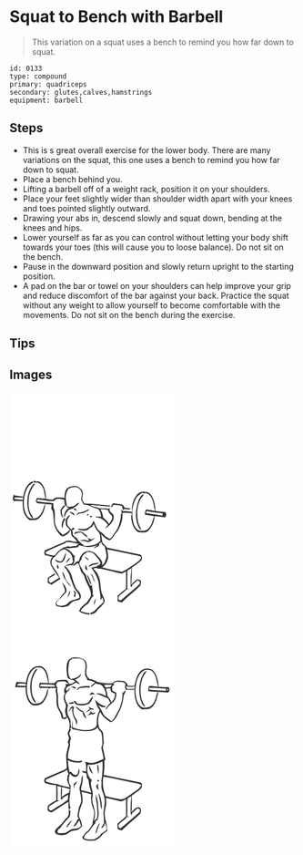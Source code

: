 # Squat to Bench with Barbell
> This variation on a squat uses a bench to remind you how far down to squat.

``` 
id: 0133 
type: compound 
primary: quadriceps 
secondary: glutes,calves,hamstrings 
equipment: barbell 
``` 

## Steps

 - This is s great overall exercise for the lower body. There are many variations on the squat, this one uses a bench to remind you how far down to squat.
 - Place a bench behind you.
 - Lifting a barbell off of a weight rack, position it on your shoulders.
 - Place your feet slightly wider than shoulder width apart with your knees and toes pointed slightly outward.
 - Drawing your abs in, descend slowly and squat down, bending at the knees and hips.
 - Lower yourself as far as you can control without letting your body shift towards your toes (this will cause you to loose balance). Do not sit on the bench.
 - Pause in the downward position and slowly return upright to the starting position.
 - A pad on the bar or towel on your shoulders can help improve your grip and reduce discomfort of the bar against your back. Practice the squat without any weight to allow yourself to become comfortable with the movements. Do not sit on the bench during the exercise.

## Tips


## Images

<svg width="288" height="400" viewBox="0 0 216 300" xmlns="http://www.w3.org/2000/svg">
  <g fill="#FFF">
    <path d="M0 0h216v300H0V0m31.66 119.77c1.48 0 2.96-.02 4.44-.05 4.08.44 6.61 4 8.08 7.49 2.04 4.36 1.54 9.39 3.53 13.75-3.86-.2-7.71-.46-11.56-.71-.52 1.3-1.05 2.6-1.58 3.9.48.88 1 1.73 1.56 2.57 3.52.81 7.16.79 10.74 1.07-1.85 4.2-2.48 8.92-5.19 12.72-2.1 4.06-6.14 7.24-10.97 6.33l-.08-2.31c-5.29-5.8-5.97-14.04-5.36-21.52.11-7.9 3.52-15.42 8.5-21.45-.56.02-1.66.06-2.21.07-5.46 6.04-7.74 14.33-8.15 22.31-.21 8.3.88 17.49 7.23 23.51-2.81-.3-5.89-1.03-7.38-3.7-4.9-7.51-5.13-17.19-3.6-25.77 1.71-6.97 4.35-15.22 11.81-17.91-.52-.6-1.04-1.19-1.56-1.78-7.58 3.75-10.69 12.48-11.89 20.31-3.45-1.09-7.1-1.06-10.62-1.73-1.14-.04-1.79-.63-1.95-1.79.2 2.86-3.26 7.22.5 8.83-.21.47-.63 1.39-.84 1.86.27-.36.82-1.08 1.09-1.44 3.64-.62 7.46.18 11.17.06-.34 8.91.81 20.12 9.32 25.1 3.89-.44 8.4.62 11.63-2.17 5.65-4.59 8.29-12.05 8.88-19.12 2.85.25 5.7.45 8.55.71-.9 2.31-.96 4.8-.11 7.14.27.22.82.67 1.09.9 2.19 8.56.21 18.36 5.44 26.06 2.08 2.71 3.78 6.04 6.88 7.69 5.3-.19 9.17-4 11.54-8.4 1.21 2.83-.23 6.54 2.41 8.73 2.34 2.01 4.73 4.02 5.94 6.97-5.61.06-12.54-4.31-17.2.48-8.49 2.92-16.39 7.29-24.78 10.48-1.42 2.03-1.44 4.37-.28 6.53 3.42.7 6.76 1.72 10.21 2.27-3.71 2.89-3.76 8.14-1.73 12.04 3.16 5.34 6.52 10.57 10.41 15.42-4.11 1.89-7.3 5.37-11.65 6.81-2.41-1.47-2.74-4.11-1.46-6.47 2.39-1.38 4.87-2.61 7.2-4.1l-.04-2.22c-2.99 2.03-6.27 3.69-8.98 6.09-.29 2.1-.35 4.24-.2 6.36 1.38 1.32 3.3 1.82 4.96 2.67 3.89-2.52 7.7-5.15 11.69-7.52-2-3.08-3.11-6.67-5.4-9.57-1.9-2.51-3.53-5.23-5.23-7.88-2.39-3.95-.77-9.53 3.26-11.73 4.01-4.05 7.29-10.79 14.12-9.62 2.59 2.16 5.91 3.69 7.5 6.81 1.48 2.42 1.72 5.31 2.22 8.04.59 1.62-1.13 2.58-1.81 3.81-3.21.46-6.32 1.49-9.13 3.14.02.81.04 1.62.07 2.43.45.23 1.35.7 1.8.93 1.61 3.64 4.58 6.65 5.29 10.67 1 4.45 3.15 8.5 4.63 12.79 1.83 5.45 8.26 8.72 7.64 15.09-3.75 2.04-8.14 2.32-11.9 4.32-2.03 1.16-3.38 3.18-5.34 4.44-3.7 1.76-7.87 2.11-11.75.77-.39-.63-1.16-1.89-1.55-2.51 1.36-4.1 5.59-5.87 8.12-9.08 1.59-2.07 3.74-3.65 5.27-5.74 1.41-5.95-3.89-10.49-6.9-15.01.64 1.03 1.32 2.05 1.98 3.08.45 4.2 3.86 7.59 3.03 12.05-4.15 3.57-6.44 8.85-10.98 12.06-.49.91-.97 1.83-1.44 2.75l1.08 3.42c2.83.46 5.6 1.28 8.43 1.72 2.6-.55 5.21-1.11 7.67-2.11 1.94-1.41 2.99-3.77 5.09-5 2.46-1.64 5.57-1.33 8.26-2.33 2.71-.76 3.52-4.24 2.67-6.64-.69-4.48-5.39-6.62-6.87-10.71-1.9-4.67-3.69-9.4-4.91-14.3-1.43-5.23-4.96-9.48-8.79-13.17 3.19-.15 6.33-1.58 9.52-.72 2.88-3.11 3.6-7.23 2.51-11.29.52-.14 1.58-.42 2.11-.56-.63-.3-1.89-.88-2.52-1.18-2.94-4.52-7.1-8.51-12.39-10.06 5.86 1.08 11.51-.56 17.32-.85.76-.8 1.49-1.65 2.17-2.53 3.65.85 7.3 1.7 11 2.25 5.05.27 9.93-1.53 14.7-2.92-2.73.97-5 2.52-6.83 4.65 2.29-.87 4.6-1.73 6.76-2.89.59-1.03.59-2.24.84-3.37l2.83-2.19.52 3.02c1.27 1.02 3.04 1.69 3.83 3.17.85 3.54 1.55 7.12 2.22 10.69.74 3.76-1.77 7.05-2.48 10.61-1.02 1.23-2.25 2.74-3.9 2.99 1.55-1.9.57-4.47-.48-6.36-2.29-3.66-5.56-6.55-8.59-9.58-3.81-2.87-9.6-3.92-13.66-.93-4.22 2.36-6.2 7.07-7.22 11.57l-2.61.36c-1.99 1.73-4.2 3.31-5.56 5.63 2.54.43 4.13-1.88 5.96-3.18.46.18 1.4.54 1.87.72.98 3.08 1.81 6.22 2.8 9.31.91 3.01 4.13 4.65 4.82 7.76 2.02 8.67 9.21 15.93 8.57 25.21-1.81 3.14-3.59 6.38-6.01 9.1-3.82 3.12-8.36 6.02-9.55 11.18 3.93 2.91 8.71 4.05 13.52 4.36-.02-1.16-.03-2.32-.03-3.48l-1 1.61c-3.62-.44-7.22-1.35-10.55-2.88 2.28-4.36 6.31-7.23 10.23-9.97 2.4-3.71 4.05-7.94 7.27-11.09l-1.91-.32c1.35-4.12-.32-8.29-.8-12.4l1.22-.53c-1.14.25-2.27.57-3.41.86-1.75-4.54-4.28-8.76-5.46-13.51-.62-2.67-3.82-3.66-4.44-6.35-.67-3.61-4.38-5.87-4.33-9.69.33-2.06 1.87-3.59 3.04-5.2-.32-4.83 4.17-7.28 7.54-9.69 2.78-.08 5.78.27 7.96 2.18 3.85 3.81 7.71 7.8 9.51 13.03-3.11 3.64-7.8 4.95-12.37 5.51 4.47 7.14 9.68 14.4 10.09 23.15.08 6.31 2.89 12.48 1.78 18.77.33.05.98.14 1.3.19.28-.78.83-2.34 1.11-3.12 1.16 1.97 1.77 4.13 1.69 6.42-2.89 3.65-7.12 5.9-9.91 9.63-1.87 2.57-5.03 3.62-7.59 5.34.1.36.29 1.08.38 1.43 3.21-.75 6.65-1.61 8.45-4.66 2.96-4.34 8.39-6.79 10.06-11.99 1.02-2.93-.98-5.61-2.07-8.17-4.43-8.28-1.69-18.39-6.02-26.69-1.23-3.7-4.2-6.29-6.82-8.99 1.43-.41 2.87-.77 4.33-1.07 1.69 1.84 4.3.8 6.44 1.34 8.03 1.86 16.07 3.73 24.03 5.87 3.16 1.21 5.91-1.2 8.58-2.51.01 7.79.23 15.59-.13 23.38-4.11 2.32-7.25 5.89-10.89 8.81-.12 2.42-.16 4.83-.09 7.25 1.84.53 3.68 1.07 5.52 1.61 7.74-7.89 16.71-14.45 24.55-22.23.78-1.9.81-4.06.66-6.09-.94-1.9-3.42-1.91-5.24-2.14-2.48 2.37-5.63 4.1-7.33 7.2.04-7.58.92-15.12.66-22.7 4.18-2.96 8.51-5.78 12.25-9.29 1.56-2.39 1.81-6.45-1.08-7.95-14.73-2.77-29.4-5.96-44.07-9.06-1.05-2.25-2.89-3.9-4.98-5.16-2.49-3.95-1.04-8.66-3.09-12.79 3.43 3.26 6.73 7.05 11.52 8.3 4.44-1.91 5.7-6.95 8.95-10.15 3.82-4.06 5.63-9.45 7.22-14.67 1.12-3.71.62-7.62 1.1-11.42 4.12.08 8.22.46 12.34.57-.78 2.9-1.36 5.95-.7 8.94 1.2 6.07 3.41 12.72 8.98 16.12 4.46.08 9.78 1.48 13.31-2.12 5.06-4.95 7.81-12.11 8.39-19.07 4.49.41 8.95 1.08 13.41 1.7 2.25-1.87 2.23-4.94.55-7.17-4.36.19-8.6-1.02-12.92-1.27-.25-6.84-1.56-13.85-4.98-19.86-1.73-3.14-4.99-5.69-8.76-5.24.46 2.87 4.01 1.54 5.35 3.59 5.78 5.63 5.78 14.09 7.7 21.38-3.82-.83-7.67-1.57-11.55-2.05-1.33 2.1-1.9 4.49-1.54 6.96 4.05 1.09 8.35.88 12.31 2.22-2.25 3.09-2.26 7.13-4.1 10.44-1.96 4.84-6.4 9.46-12.09 8.51-5.94 1.07-9.81-4.74-11.22-9.7-2.83-10.48-2.47-22.3 2.74-32 1.78-3.77 5.31-6.09 8.68-8.29.89.3 2.66.89 3.54 1.19.6-1.2.46-2.54-1.09-2.61-3.87-.46-7.63 1.77-10 4.72-4.82 6.19-6.92 14.26-5.76 22.03-4.16-1.01-8.44-.97-12.68-1.3-.65-.79-1.31-1.57-1.97-2.35.59 2.15.87 4.36.52 6.59l-.93.04c.71 5.32-1.28 10.53-2.94 15.5-1.72 5.27-5.62 9.33-8.45 13.99-.68 1.33-1.96 2.12-3.14 2.97-2.49-1.52-5.42-2.61-7.1-5.13-2.07-2.98-5.81-4.1-8.03-6.93-2.95-3.48-4.05-8.01-5.97-12.05-1.72 2.98-2.84 6.48-5.94 8.39-4.2 3.83-10.17 2.61-15.32 2.4.29.32.88.96 1.17 1.28 4.69 1.12 10.73 2.37 14.43-1.64.23-.29.69-.85.92-1.13 2.7-.07 3.38-3.09 4.8-4.81 1.22 4.71 4.23 8.52 7.39 12.09 1.16 3.27 1.58 6.83 1.11 10.3-5.17 6.15-13.84 6.38-21.23 6.41-2.98-3.5-7.74-5.43-9.28-10.05-2.19-1.37-4.57-2.82-5.83-5.16.02-1.82.4-3.75-.93-5.28 1.21-.69 2.47-1.3 3.72-1.92-.87-.52-1.56-2.24-2.75-1.49a5.24 5.24 0 0 0-1.5 2.44c-2.09-1.96-4.73-3.79-5.5-6.71-.3-2.13-.09-4.29-.13-6.43 1.49-1.73 2.69-3.69 3.51-5.82-2.68.55-3.67 3.45-5.57 5.11.05 2.71-.31 5.48.39 8.14 1.2 2.42 3.22 4.27 5.21 6.03-2.99 2.49-5.8 5.32-9.52 6.72-3.06-3.37-7.17-6.08-8.5-10.69-4.11-7.52-.08-16.41-3.24-24.2-1.04-2.12-.59-4.46-.46-6.7-6.9-1.3-14.01-1.1-20.88-2.43-2.1.18-.55-3.41 1-2.58 6.71.12 13.2 2.5 19.94 2.05 1.8-.09 2.2-2.66 3.96-2.76 3.51-.19 7.31-.36 10.41 1.55-.6 4.3 1.16 8.92 5.74 10.06-4.05 2.45-5.94 7.07-6.45 11.6.28.04.84.11 1.12.15.68-3.67 2.97-6.5 5.37-9.23 1.53-.52 3.04-1.38 4.72-1.22 2.85-2.93 7.69-3.91 8.92-8.25-2.26.21-3.53 2.33-5.27 3.51-3.1 2.5-7.36 2.25-11.06 1.62-.21-4.14-1.3-8.2-1.41-12.34.3-3.91 1.59-7.87 3.91-11.04 4.57-2.31 11.35-3.61 14.93 1.14 3.55 3.37 2.33 8.52 1.47 12.73.64 2.47 2.15 4.6 3.34 6.83 3.07.67 6.41.63 9.12 2.42 2.9 2.03 6.56 2.05 9.71 3.46 2.97 2.58 4.06 6.67 3.92 10.49-2.51-.21-5.03-.43-7.55-.25 2.6 1.51 5.88 1.21 8.41 2.93 3.24 2.08 6.19 4.68 8.37 7.89-1.36 1.68-2.72 3.37-3.98 5.14 5.38-3.79 11.67-8.55 11.73-15.78.17-3.35-3.09-4.94-5.09-7.03-.4-1.54-.44-3.13-.61-4.69-.33.31-.99.92-1.32 1.23-4.91-1.19-10.22.49-14.86-1.83-2.98-1.24-6.76-.53-8.94-3.37 8.03.57 16 1.99 24.06 2.02 1 .15 1.88-.3 2.59-.96-6.65-1.32-13.49-.99-20.18-1.98-4.68-.43-9.39-1.03-14.09-.69-1.38-2-3.13-4.07-3.28-6.6.61-2.64 1.13-5.34.7-8.06-.07-3.44-3.19-5.68-5.77-7.4-4.47-1.8-9.72-1.04-13.92 1.1-3.94 3.41-4.28 8.88-4.43 13.72-1.77-.77-3.66-1.01-5.57-.92-3.29.06-7.55-.69-9.26 2.94-3.12.06-6.19-.44-9.23-1.11-.6-8.22-1.5-17.88-9.11-22.83-2.49.09-4.97-.24-7.31-1.13-.05.61-.14 1.82-.18 2.42m138.2 24.22c-3.88 10.85-4.68 23.26.06 33.98.75 1.88 2.16 3.43 4.07 4.17-1.47-3.77-4.07-7.09-4.59-11.23-1.82-9.67-1.42-20.35 3.42-29.13 1.12-2.38 3.96-3.97 3.92-6.81-3.72 1.6-5.33 5.58-6.88 9.02m-36.38 9.25c1.42-1.25 2.58-2.74 3.77-4.2 3.73.86 7.9.15 11.29 2.16.22 1.61.44 3.23.81 4.81.8-.41 1.59-.85 2.36-1.32 2.25.3 4.51.56 6.78.74.29-.32.89-.97 1.19-1.29-2.65-.66-5.36-.92-8.06-1.19-1.51-6.5-9.29-3.77-13.78-6.09-2.83.88-3.73 3.78-4.36 6.38m-66.12 2.14c-.51 4.14.21 9.08 3.84 11.72-1.9-3.46-2.55-7.31-2.2-11.22 1.75-1.79 3.62-3.59 4.45-6.03-3.06-.21-4.21 3.67-6.09 5.53m16.64-.53c1.6.84 3.16 1.82 4.92 2.32-.75-1.25-1.59-2.44-2.44-3.62-.83.42-1.66.86-2.48 1.3m6.53 4.75c-.97 1.11-1.91 2.25-2.71 3.49 1.17-.62 2.21-1.44 3.22-2.28 3.16-.76 6.7-.48 9.46-2.43 1.52-1.22 4.27-1.04 4.65-3.33-5 1.22-9.29 4.59-14.62 4.55m-11.47-1.18c2.1 1.83 4.3 3.72 7.02 4.53-.9-3.08-4-4.53-7.02-4.53m23.11 3.02c-.12 1.38.51 1.87 1.87 1.45.11-1.37-.51-1.86-1.87-1.45m4.03 2.58c-.79 1.27 1.57 2.08 2.39 1.3.87-1.3-1.57-2.12-2.39-1.3m-34.6 3.21c-2.47 3.77-3.55 8.3-2.31 12.72 1.63-1.93 1.14-4.55 1.71-6.84.81-2.03 2.01-3.89 2.57-6.02l-.66-.24c-.32.1-.98.28-1.31.38m15.15 17.64c-.61 1.05-1.22 2.11-1.8 3.18 3.16-1.54 6.49-2.8 10.07-2.28 2.34 2.47 4.82 4.92 8.01 6.26-.66-2.74-3.66-3.83-5.43-5.77-2.86-3.07-7.24-1.1-10.85-1.39m16.02 7.63c.78 1.29 1.55 2.58 2.32 3.87-2.16.16-4.22-.54-6.26-1.12-2.02.3-4.04.51-6.07.72 2.93 1.16 6.22.59 9.13 1.91 2.86 1.18 5.29-1.32 7.63-2.57 1.19-.61 2.37-1.28 3.28-2.28-1.54.52-3.03 1.2-4.6 1.67-1.96-.3-3.66-1.37-5.43-2.2m-32.74 29.48c-2.9 3.6-6.96.58-9.95-1.12 1.02 3.89 5.41 5.1 8.93 4.07 4.43-2.77 4.81-8.41 5.79-13.04-2.27 3.02-3.24 6.7-4.77 10.09m28.71-4.31c1.73 1.61 3.41 3.28 5.35 4.64-.02-2.82-3.05-4.06-5.35-4.64m-24.51 8.47c2.48-1.92 4.54-4.4 5.88-7.24-3.17 1.15-4.62 4.37-5.88 7.24m30.31 4.82c1.62-.77 3.17-1.66 4.78-2.44 2.95-.83 6.94-.34 8.37-3.72-4.33 2.32-11.38.17-13.15 6.16m-40.7 2.43c2.18-.95-.28-3.91-.38-5.61-1.71 1.49-1.06 4.16.38 5.61m36.45-5.46c-.49 1.94-.53 3.95-.29 5.93 1.03.51 2.04 1.03 3.06 1.55-.8-2.53-1.37-5.18-2.77-7.48m-30.49 9.23c.05 3.73 1.41 7.34 3.59 10.34 2.18 3.15 3.82 7.09 7.55 8.72-1.78-2.68-4.11-4.92-6.03-7.49-2.11-3.68-2.26-8.27-5.11-11.57m37.48 3.01c1.97 4.14 4.11 8.22 5.6 12.57-.51-4.29-2.45-8.25-4.26-12.12-.33-.12-1-.34-1.34-.45m-5.24.81c.2 2.65 1.65 4.94 2.53 7.4.92 2.05 1.23 4.71 3.69 5.51-1.86-4.39-2.93-9.3-6.22-12.91m-17.96 20.79c.52 1.29 1.09 2.55 1.68 3.82-.34 1.48-.66 2.96-.96 4.45.44.21 1.32.62 1.76.83.25-2.06.56-4.11.87-6.16-.98-1.14-1.84-2.48-3.35-2.94m-7.93 9.83c1.82-2.83 4.77-5.96 3.3-9.54-1.27 3.11-2.46 6.28-3.3 9.54m35.01 9.68c1.67-2.56 2.14-5.67 2.84-8.59-2.1 2.33-2.82 5.53-2.84 8.59z"/>
    <path d="M6.69 139.79c3.43-1.32 7.38.27 11.03-.2-.06.8-.2 2.39-.26 3.19-3.82-.4-7.64-.83-11.44-1.35l.67-1.64zM119.56 155.1c3.52-.1 7.06.07 10.48.96-.01 3.54 3.12 5.53 5.08 8.03.92 3.83-1.73 7.26-3.99 10.08-1.79-3.44-4.99-5.74-7.78-8.31-.36-3.83-1.34-7.71-3.79-10.76zM179.61 160c.33-.63.98-1.89 1.31-2.53 6.92 1.57 14.03 2.05 21.06 2.96-.11.76-.33 2.27-.45 3.03-7.27-1.37-14.65-2.09-21.92-3.46zM72.82 200.08c1.02-.63 1.83-1.87 3.14-1.82 5.37-.24 10.46 1.93 15.77 2.24-1.6.15-2.4 1.37-3.04 2.69-2.57.31-5.41-.25-7.7 1.22-1.68-.2-3.34-.55-5.03-.58-1.83.8-3.64 1.69-5.7 1.46l.4 1.64c-.47-.15-1.41-.46-1.88-.62-.72 1.42-2.17 2.15-3.36 3.12-2.41 1.75-4.06 4.28-5.83 6.63-3.64-.28-7.11-1.5-10.72-1.98-.42-.55-1.26-1.65-1.68-2.19 1.34-1.36 3.06-2.2 4.79-2.92 6.95-2.97 13.74-6.31 20.84-8.89zM128.63 207.93c9.86 1.51 19.52 4.02 29.32 5.84 5.26 1.41 10.93 1.48 15.82 4.09-.77 2.1-1.78 4.14-3.76 5.36-6.91 5.18-13.93 10.36-21.76 14.1-8.66-1.85-17.42-3.18-25.93-5.73 1.59-1.81 3.51-3.3 5.02-5.18 1.08-2.39 1.91-4.9 2.7-7.39.37-3.76-.59-7.46-1.41-11.09zM155.41 235.94c1.63-1.25 3.27-2.58 5.32-3.07-.1 2.13-.24 4.28-.46 6.41-1.14 5.68-.31 11.54-.61 17.3.48.36.98.73 1.47 1.1l.44-2.68c2.6-2.08 4.85-4.55 7.42-6.67.95.73 1.92 1.47 2.88 2.2-.01.94-.03 1.88-.05 2.83-7.83 7.14-16.02 13.88-24.05 20.8-1.13 1.1-3.77.73-4.13-1-.74-4.13 3.59-6.11 6.16-8.38 2.42-1.54 4.06-4.74 7.24-4.63-.06-.18-.19-.55-.25-.74l-1.47.45c.12-7.97-.03-15.95.09-23.92z"/>
  </g>
  <g fill="#333">
    <path d="M31.66 119.77c.04-.6.13-1.81.18-2.42 2.34.89 4.82 1.22 7.31 1.13 7.61 4.95 8.51 14.61 9.11 22.83 3.04.67 6.11 1.17 9.23 1.11 1.71-3.63 5.97-2.88 9.26-2.94 1.91-.09 3.8.15 5.57.92.15-4.84.49-10.31 4.43-13.72 4.2-2.14 9.45-2.9 13.92-1.1 2.58 1.72 5.7 3.96 5.77 7.4.43 2.72-.09 5.42-.7 8.06.15 2.53 1.9 4.6 3.28 6.6 4.7-.34 9.41.26 14.09.69 6.69.99 13.53.66 20.18 1.98-.71.66-1.59 1.11-2.59.96-8.06-.03-16.03-1.45-24.06-2.02 2.18 2.84 5.96 2.13 8.94 3.37 4.64 2.32 9.95.64 14.86 1.83.33-.31.99-.92 1.32-1.23.17 1.56.21 3.15.61 4.69 2 2.09 5.26 3.68 5.09 7.03-.06 7.23-6.35 11.99-11.73 15.78 1.26-1.77 2.62-3.46 3.98-5.14-2.18-3.21-5.13-5.81-8.37-7.89-2.53-1.72-5.81-1.42-8.41-2.93 2.52-.18 5.04.04 7.55.25.14-3.82-.95-7.91-3.92-10.49-3.15-1.41-6.81-1.43-9.71-3.46-2.71-1.79-6.05-1.75-9.12-2.42-1.19-2.23-2.7-4.36-3.34-6.83.86-4.21 2.08-9.36-1.47-12.73-3.58-4.75-10.36-3.45-14.93-1.14-2.32 3.17-3.61 7.13-3.91 11.04.11 4.14 1.2 8.2 1.41 12.34 3.7.63 7.96.88 11.06-1.62 1.74-1.18 3.01-3.3 5.27-3.51-1.23 4.34-6.07 5.32-8.92 8.25-1.68-.16-3.19.7-4.72 1.22-2.4 2.73-4.69 5.56-5.37 9.23-.28-.04-.84-.11-1.12-.15.51-4.53 2.4-9.15 6.45-11.6-4.58-1.14-6.34-5.76-5.74-10.06-3.1-1.91-6.9-1.74-10.41-1.55-1.76.1-2.16 2.67-3.96 2.76-6.74.45-13.23-1.93-19.94-2.05-1.55-.83-3.1 2.76-1 2.58 6.87 1.33 13.98 1.13 20.88 2.43-.13 2.24-.58 4.58.46 6.7 3.16 7.79-.87 16.68 3.24 24.2 1.33 4.61 5.44 7.32 8.5 10.69 3.72-1.4 6.53-4.23 9.52-6.72-1.99-1.76-4.01-3.61-5.21-6.03-.7-2.66-.34-5.43-.39-8.14 1.9-1.66 2.89-4.56 5.57-5.11-.82 2.13-2.02 4.09-3.51 5.82.04 2.14-.17 4.3.13 6.43.77 2.92 3.41 4.75 5.5 6.71.28-.96.78-1.78 1.5-2.44 1.19-.75 1.88.97 2.75 1.49-1.25.62-2.51 1.23-3.72 1.92 1.33 1.53.95 3.46.93 5.28 1.26 2.34 3.64 3.79 5.83 5.16 1.54 4.62 6.3 6.55 9.28 10.05 7.39-.03 16.06-.26 21.23-6.41.47-3.47.05-7.03-1.11-10.3-3.16-3.57-6.17-7.38-7.39-12.09-1.42 1.72-2.1 4.74-4.8 4.81-.23.28-.69.84-.92 1.13-3.7 4.01-9.74 2.76-14.43 1.64-.29-.32-.88-.96-1.17-1.28 5.15.21 11.12 1.43 15.32-2.4 3.1-1.91 4.22-5.41 5.94-8.39 1.92 4.04 3.02 8.57 5.97 12.05 2.22 2.83 5.96 3.95 8.03 6.93 1.68 2.52 4.61 3.61 7.1 5.13 1.18-.85 2.46-1.64 3.14-2.97 2.83-4.66 6.73-8.72 8.45-13.99 1.66-4.97 3.65-10.18 2.94-15.5l.93-.04c.35-2.23.07-4.44-.52-6.59.66.78 1.32 1.56 1.97 2.35 4.24.33 8.52.29 12.68 1.3-1.16-7.77.94-15.84 5.76-22.03 2.37-2.95 6.13-5.18 10-4.72 1.55.07 1.69 1.41 1.09 2.61-.88-.3-2.65-.89-3.54-1.19-3.37 2.2-6.9 4.52-8.68 8.29-5.21 9.7-5.57 21.52-2.74 32 1.41 4.96 5.28 10.77 11.22 9.7 5.69.95 10.13-3.67 12.09-8.51 1.84-3.31 1.85-7.35 4.1-10.44-3.96-1.34-8.26-1.13-12.31-2.22-.36-2.47.21-4.86 1.54-6.96 3.88.48 7.73 1.22 11.55 2.05-1.92-7.29-1.92-15.75-7.7-21.38-1.34-2.05-4.89-.72-5.35-3.59 3.77-.45 7.03 2.1 8.76 5.24 3.42 6.01 4.73 13.02 4.98 19.86 4.32.25 8.56 1.46 12.92 1.27 1.68 2.23 1.7 5.3-.55 7.17-4.46-.62-8.92-1.29-13.41-1.7-.58 6.96-3.33 14.12-8.39 19.07-3.53 3.6-8.85 2.2-13.31 2.12-5.57-3.4-7.78-10.05-8.98-16.12-.66-2.99-.08-6.04.7-8.94-4.12-.11-8.22-.49-12.34-.57-.48 3.8.02 7.71-1.1 11.42-1.59 5.22-3.4 10.61-7.22 14.67-3.25 3.2-4.51 8.24-8.95 10.15-4.79-1.25-8.09-5.04-11.52-8.3 2.05 4.13.6 8.84 3.09 12.79 2.09 1.26 3.93 2.91 4.98 5.16 14.67 3.1 29.34 6.29 44.07 9.06 2.89 1.5 2.64 5.56 1.08 7.95-3.74 3.51-8.07 6.33-12.25 9.29.26 7.58-.62 15.12-.66 22.7 1.7-3.1 4.85-4.83 7.33-7.2 1.82.23 4.3.24 5.24 2.14.15 2.03.12 4.19-.66 6.09-7.84 7.78-16.81 14.34-24.55 22.23-1.84-.54-3.68-1.08-5.52-1.61-.07-2.42-.03-4.83.09-7.25 3.64-2.92 6.78-6.49 10.89-8.81.36-7.79.14-15.59.13-23.38-2.67 1.31-5.42 3.72-8.58 2.51-7.96-2.14-16-4.01-24.03-5.87-2.14-.54-4.75.5-6.44-1.34-1.46.3-2.9.66-4.33 1.07 2.62 2.7 5.59 5.29 6.82 8.99 4.33 8.3 1.59 18.41 6.02 26.69 1.09 2.56 3.09 5.24 2.07 8.17-1.67 5.2-7.1 7.65-10.06 11.99-1.8 3.05-5.24 3.91-8.45 4.66-.09-.35-.28-1.07-.38-1.43 2.56-1.72 5.72-2.77 7.59-5.34 2.79-3.73 7.02-5.98 9.91-9.63.08-2.29-.53-4.45-1.69-6.42-.28.78-.83 2.34-1.11 3.12-.32-.05-.97-.14-1.3-.19 1.11-6.29-1.7-12.46-1.78-18.77-.41-8.75-5.62-16.01-10.09-23.15 4.57-.56 9.26-1.87 12.37-5.51-1.8-5.23-5.66-9.22-9.51-13.03-2.18-1.91-5.18-2.26-7.96-2.18-3.37 2.41-7.86 4.86-7.54 9.69-1.17 1.61-2.71 3.14-3.04 5.2-.05 3.82 3.66 6.08 4.33 9.69.62 2.69 3.82 3.68 4.44 6.35 1.18 4.75 3.71 8.97 5.46 13.51 1.14-.29 2.27-.61 3.41-.86l-1.22.53c.48 4.11 2.15 8.28.8 12.4l1.91.32c-3.22 3.15-4.87 7.38-7.27 11.09-3.92 2.74-7.95 5.61-10.23 9.97 3.33 1.53 6.93 2.44 10.55 2.88l1-1.61c0 1.16.01 2.32.03 3.48-4.81-.31-9.59-1.45-13.52-4.36 1.19-5.16 5.73-8.06 9.55-11.18 2.42-2.72 4.2-5.96 6.01-9.1.64-9.28-6.55-16.54-8.57-25.21-.69-3.11-3.91-4.75-4.82-7.76-.99-3.09-1.82-6.23-2.8-9.31-.47-.18-1.41-.54-1.87-.72-1.83 1.3-3.42 3.61-5.96 3.18 1.36-2.32 3.57-3.9 5.56-5.63l2.61-.36c1.02-4.5 3-9.21 7.22-11.57 4.06-2.99 9.85-1.94 13.66.93 3.03 3.03 6.3 5.92 8.59 9.58 1.05 1.89 2.03 4.46.48 6.36 1.65-.25 2.88-1.76 3.9-2.99.71-3.56 3.22-6.85 2.48-10.61-.67-3.57-1.37-7.15-2.22-10.69-.79-1.48-2.56-2.15-3.83-3.17l-.52-3.02-2.83 2.19c-.25 1.13-.25 2.34-.84 3.37-2.16 1.16-4.47 2.02-6.76 2.89 1.83-2.13 4.1-3.68 6.83-4.65-4.77 1.39-9.65 3.19-14.7 2.92-3.7-.55-7.35-1.4-11-2.25-.68.88-1.41 1.73-2.17 2.53-5.81.29-11.46 1.93-17.32.85 5.29 1.55 9.45 5.54 12.39 10.06.63.3 1.89.88 2.52 1.18-.53.14-1.59.42-2.11.56 1.09 4.06.37 8.18-2.51 11.29-3.19-.86-6.33.57-9.52.72 3.83 3.69 7.36 7.94 8.79 13.17 1.22 4.9 3.01 9.63 4.91 14.3 1.48 4.09 6.18 6.23 6.87 10.71.85 2.4.04 5.88-2.67 6.64-2.69 1-5.8.69-8.26 2.33-2.1 1.23-3.15 3.59-5.09 5-2.46 1-5.07 1.56-7.67 2.11-2.83-.44-5.6-1.26-8.43-1.72l-1.08-3.42c.47-.92.95-1.84 1.44-2.75 4.54-3.21 6.83-8.49 10.98-12.06.83-4.46-2.58-7.85-3.03-12.05-.66-1.03-1.34-2.05-1.98-3.08 3.01 4.52 8.31 9.06 6.9 15.01-1.53 2.09-3.68 3.67-5.27 5.74-2.53 3.21-6.76 4.98-8.12 9.08.39.62 1.16 1.88 1.55 2.51 3.88 1.34 8.05.99 11.75-.77 1.96-1.26 3.31-3.28 5.34-4.44 3.76-2 8.15-2.28 11.9-4.32.62-6.37-5.81-9.64-7.64-15.09-1.48-4.29-3.63-8.34-4.63-12.79-.71-4.02-3.68-7.03-5.29-10.67-.45-.23-1.35-.7-1.8-.93-.03-.81-.05-1.62-.07-2.43 2.81-1.65 5.92-2.68 9.13-3.14.68-1.23 2.4-2.19 1.81-3.81-.5-2.73-.74-5.62-2.22-8.04-1.59-3.12-4.91-4.65-7.5-6.81-6.83-1.17-10.11 5.57-14.12 9.62-4.03 2.2-5.65 7.78-3.26 11.73 1.7 2.65 3.33 5.37 5.23 7.88 2.29 2.9 3.4 6.49 5.4 9.57-3.99 2.37-7.8 5-11.69 7.52-1.66-.85-3.58-1.35-4.96-2.67-.15-2.12-.09-4.26.2-6.36 2.71-2.4 5.99-4.06 8.98-6.09l.04 2.22c-2.33 1.49-4.81 2.72-7.2 4.1-1.28 2.36-.95 5 1.46 6.47 4.35-1.44 7.54-4.92 11.65-6.81-3.89-4.85-7.25-10.08-10.41-15.42-2.03-3.9-1.98-9.15 1.73-12.04-3.45-.55-6.79-1.57-10.21-2.27-1.16-2.16-1.14-4.5.28-6.53 8.39-3.19 16.29-7.56 24.78-10.48 4.66-4.79 11.59-.42 17.2-.48-1.21-2.95-3.6-4.96-5.94-6.97-2.64-2.19-1.2-5.9-2.41-8.73-2.37 4.4-6.24 8.21-11.54 8.4-3.1-1.65-4.8-4.98-6.88-7.69-5.23-7.7-3.25-17.5-5.44-26.06-.27-.23-.82-.68-1.09-.9-.85-2.34-.79-4.83.11-7.14-2.85-.26-5.7-.46-8.55-.71-.59 7.07-3.23 14.53-8.88 19.12-3.23 2.79-7.74 1.73-11.63 2.17-8.51-4.98-9.66-16.19-9.32-25.1-3.71.12-7.53-.68-11.17-.06-.27.36-.82 1.08-1.09 1.44.21-.47.63-1.39.84-1.86-3.76-1.61-.3-5.97-.5-8.83.16 1.16.81 1.75 1.95 1.79 3.52.67 7.17.64 10.62 1.73 1.2-7.83 4.31-16.56 11.89-20.31.52.59 1.04 1.18 1.56 1.78-7.46 2.69-10.1 10.94-11.81 17.91-1.53 8.58-1.3 18.26 3.6 25.77 1.49 2.67 4.57 3.4 7.38 3.7-6.35-6.02-7.44-15.21-7.23-23.51.41-7.98 2.69-16.27 8.15-22.31.55-.01 1.65-.05 2.21-.07-4.98 6.03-8.39 13.55-8.5 21.45-.61 7.48.07 15.72 5.36 21.52l.08 2.31c4.83.91 8.87-2.27 10.97-6.33 2.71-3.8 3.34-8.52 5.19-12.72-3.58-.28-7.22-.26-10.74-1.07-.56-.84-1.08-1.69-1.56-2.57.53-1.3 1.06-2.6 1.58-3.9 3.85.25 7.7.51 11.56.71-1.99-4.36-1.49-9.39-3.53-13.75-1.47-3.49-4-7.05-8.08-7.49-1.48.03-2.96.05-4.44.05M6.69 139.79l-.67 1.64c3.8.52 7.62.95 11.44 1.35.06-.8.2-2.39.26-3.19-3.65.47-7.6-1.12-11.03.2m112.87 15.31c2.45 3.05 3.43 6.93 3.79 10.76 2.79 2.57 5.99 4.87 7.78 8.31 2.26-2.82 4.91-6.25 3.99-10.08-1.96-2.5-5.09-4.49-5.08-8.03-3.42-.89-6.96-1.06-10.48-.96m60.05 4.9c7.27 1.37 14.65 2.09 21.92 3.46.12-.76.34-2.27.45-3.03-7.03-.91-14.14-1.39-21.06-2.96-.33.64-.98 1.9-1.31 2.53M72.82 200.08c-7.1 2.58-13.89 5.92-20.84 8.89-1.73.72-3.45 1.56-4.79 2.92.42.54 1.26 1.64 1.68 2.19 3.61.48 7.08 1.7 10.72 1.98 1.77-2.35 3.42-4.88 5.83-6.63 1.19-.97 2.64-1.7 3.36-3.12.47.16 1.41.47 1.88.62l-.4-1.64c2.06.23 3.87-.66 5.7-1.46 1.69.03 3.35.38 5.03.58 2.29-1.47 5.13-.91 7.7-1.22.64-1.32 1.44-2.54 3.04-2.69-5.31-.31-10.4-2.48-15.77-2.24-1.31-.05-2.12 1.19-3.14 1.82m55.81 7.85c.82 3.63 1.78 7.33 1.41 11.09-.79 2.49-1.62 5-2.7 7.39-1.51 1.88-3.43 3.37-5.02 5.18 8.51 2.55 17.27 3.88 25.93 5.73 7.83-3.74 14.85-8.92 21.76-14.1 1.98-1.22 2.99-3.26 3.76-5.36-4.89-2.61-10.56-2.68-15.82-4.09-9.8-1.82-19.46-4.33-29.32-5.84m26.78 28.01c-.12 7.97.03 15.95-.09 23.92l1.47-.45c.06.19.19.56.25.74-3.18-.11-4.82 3.09-7.24 4.63-2.57 2.27-6.9 4.25-6.16 8.38.36 1.73 3 2.1 4.13 1 8.03-6.92 16.22-13.66 24.05-20.8.02-.95.04-1.89.05-2.83-.96-.73-1.93-1.47-2.88-2.2-2.57 2.12-4.82 4.59-7.42 6.67l-.44 2.68c-.49-.37-.99-.74-1.47-1.1.3-5.76-.53-11.62.61-17.3.22-2.13.36-4.28.46-6.41-2.05.49-3.69 1.82-5.32 3.07z"/>
    <path d="M169.86 143.99c1.55-3.44 3.16-7.42 6.88-9.02.04 2.84-2.8 4.43-3.92 6.81-4.84 8.78-5.24 19.46-3.42 29.13.52 4.14 3.12 7.46 4.59 11.23-1.91-.74-3.32-2.29-4.07-4.17-4.74-10.72-3.94-23.13-.06-33.98zM133.48 153.24c.63-2.6 1.53-5.5 4.36-6.38 4.49 2.32 12.27-.41 13.78 6.09 2.7.27 5.41.53 8.06 1.19-.3.32-.9.97-1.19 1.29-2.27-.18-4.53-.44-6.78-.74-.77.47-1.56.91-2.36 1.32-.37-1.58-.59-3.2-.81-4.81-3.39-2.01-7.56-1.3-11.29-2.16-1.19 1.46-2.35 2.95-3.77 4.2zM67.36 155.38c1.88-1.86 3.03-5.74 6.09-5.53-.83 2.44-2.7 4.24-4.45 6.03-.35 3.91.3 7.76 2.2 11.22-3.63-2.64-4.35-7.58-3.84-11.72zM84 154.85c.82-.44 1.65-.88 2.48-1.3.85 1.18 1.69 2.37 2.44 3.62-1.76-.5-3.32-1.48-4.92-2.32zM90.53 159.6c5.33.04 9.62-3.33 14.62-4.55-.38 2.29-3.13 2.11-4.65 3.33-2.76 1.95-6.3 1.67-9.46 2.43-1.01.84-2.05 1.66-3.22 2.28.8-1.24 1.74-2.38 2.71-3.49zM79.06 158.42c3.02 0 6.12 1.45 7.02 4.53-2.72-.81-4.92-2.7-7.02-4.53zM102.17 161.44c1.36-.41 1.98.08 1.87 1.45-1.36.42-1.99-.07-1.87-1.45zM106.2 164.02c.82-.82 3.26 0 2.39 1.3-.82.78-3.18-.03-2.39-1.3zM71.6 167.23c.33-.1.99-.28 1.31-.38l.66.24c-.56 2.13-1.76 3.99-2.57 6.02-.57 2.29-.08 4.91-1.71 6.84-1.24-4.42-.16-8.95 2.31-12.72zM86.75 184.87c3.61.29 7.99-1.68 10.85 1.39 1.77 1.94 4.77 3.03 5.43 5.77-3.19-1.34-5.67-3.79-8.01-6.26-3.58-.52-6.91.74-10.07 2.28.58-1.07 1.19-2.13 1.8-3.18zM102.77 192.5c1.77.83 3.47 1.9 5.43 2.2 1.57-.47 3.06-1.15 4.6-1.67-.91 1-2.09 1.67-3.28 2.28-2.34 1.25-4.77 3.75-7.63 2.57-2.91-1.32-6.2-.75-9.13-1.91 2.03-.21 4.05-.42 6.07-.72 2.04.58 4.1 1.28 6.26 1.12-.77-1.29-1.54-2.58-2.32-3.87zM70.03 221.98c1.53-3.39 2.5-7.07 4.77-10.09-.98 4.63-1.36 10.27-5.79 13.04-3.52 1.03-7.91-.18-8.93-4.07 2.99 1.7 7.05 4.72 9.95 1.12zM98.74 217.67c2.3.58 5.33 1.82 5.35 4.64-1.94-1.36-3.62-3.03-5.35-4.64zM74.23 226.14c1.26-2.87 2.71-6.09 5.88-7.24-1.34 2.84-3.4 5.32-5.88 7.24zM104.54 230.96c1.77-5.99 8.82-3.84 13.15-6.16-1.43 3.38-5.42 2.89-8.37 3.72-1.61.78-3.16 1.67-4.78 2.44zM63.84 233.39c-1.44-1.45-2.09-4.12-.38-5.61.1 1.7 2.56 4.66.38 5.61zM100.29 227.93c1.4 2.3 1.97 4.95 2.77 7.48-1.02-.52-2.03-1.04-3.06-1.55-.24-1.98-.2-3.99.29-5.93zM69.8 237.16c2.85 3.3 3 7.89 5.11 11.57 1.92 2.57 4.25 4.81 6.03 7.49-3.73-1.63-5.37-5.57-7.55-8.72-2.18-3-3.54-6.61-3.59-10.34zM107.28 240.17c.34.11 1.01.33 1.34.45 1.81 3.87 3.75 7.83 4.26 12.12-1.49-4.35-3.63-8.43-5.6-12.57zM102.04 240.98c3.29 3.61 4.36 8.52 6.22 12.91-2.46-.8-2.77-3.46-3.69-5.51-.88-2.46-2.33-4.75-2.53-7.4zM84.08 261.77c1.51.46 2.37 1.8 3.35 2.94-.31 2.05-.62 4.1-.87 6.16-.44-.21-1.32-.62-1.76-.83.3-1.49.62-2.97.96-4.45-.59-1.27-1.16-2.53-1.68-3.82zM76.15 271.6c.84-3.26 2.03-6.43 3.3-9.54 1.47 3.58-1.48 6.71-3.3 9.54zM111.16 281.28c.02-3.06.74-6.26 2.84-8.59-.7 2.92-1.17 6.03-2.84 8.59z"/>
  </g>
</svg>

<svg width="288" height="400" viewBox="0 0 216 300" xmlns="http://www.w3.org/2000/svg">
  <g fill="#FFF">
    <path d="M0 0h216v300H0V0m77.56 53.74c-3.66 6.43-2.39 14.1-1.45 21.07.66 3.3 3.74 4.95 6.92 4.64 1.32.74 2.64 1.46 3.98 2.18-1.74 1.06-3.42 2.25-5.3 3.05-2.81.31-5.67-.01-8.43.73.32.51.96 1.54 1.28 2.06-2.18 2.79-3.59 6.86-1.65 10.15-1.22 2.65-2.3 5.74-1.06 8.59.79 3.29 3.58 6.47 2.16 9.95-1.56 3.97-.29 8.13 1.06 11.95-1.4.74-2.84 1.45-4.49 1.29.6-6.21-5.23-10.08-6.02-15.91-.61-3.78-.86-7.63-.54-11.45.23-3.4-1.61-6.62-.99-10.04.56-2.23-1-4.1-1.88-6 .79-1.29 1.57-2.57 2.33-3.87 3.38-.47 6.88-.74 10.24-.14 1.52 1.15 2.94 2.48 4.9 2.84-.71-1.78-1.69-3.41-2.76-4.99-3.88-.43-7.84-.33-11.7.29-2.23.46-3.32 2.77-5.3 3.68-2.41.3-4.83.02-7.24-.05-.02-7.17-1.23-15.42-7.02-20.32-2.65-2.59-6.68-1.93-10.01-1.64-8.86 3.16-11.55 13.38-13.06 21.68-4.04-.97-8.23-.7-12.34-1.08-.93 2.17-1.49 4.45-1.59 6.81 4.53.09 9.05.15 13.58.17-.07 8.37 1.23 18.65 8.88 23.57 5.28 1.07 11.89.07 15.09-4.82 3.35-4.7 6.14-10.56 5.6-16.44 1.39-.94 3.1-1.11 4.69-1.49 2.14.32 4.3.49 6.46.35-1.02 1.66-1.59 3.58-.8 5.47 1.86 5.95-.28 12.33 1.58 18.27.89 3.2 2.81 5.94 4.23 8.89 1.06 2.15 1.05 4.64 1.98 6.84 1.17 1.64 3.38.87 5.08 1.11.53-.6 1.57-1.81 2.09-2.42 3.55 5.61 4.58 13.63 1.06 19.51-1.17 2.67.77 5.48 1.39 8.06-.61 1.99-1.24 3.98-1.96 5.93.37.45 1.1 1.36 1.47 1.82-1.25 4.69-2.28 9.43-3.33 14.17-.14 5.93.72 11.85.69 17.8-1.3.8-2.57 1.68-3.93 2.4-8.32 3.23-16.32 7.23-24.61 10.57-1.21 2-1.96 5.29.51 6.65 4.59 1.25 9.26 2.64 14.06 2.64.49 6.63.14 13.28.2 19.92-3.66 2.13-7.49 4.07-10.73 6.82-.95 2.03-.57 4.53-.49 6.75 1.52 1.15 3.53 2.54 5.46 2.24 7.43-4.36 14.34-9.63 21.92-13.76-.17 3.36-.29 6.74.37 10.06.6-.46 1.8-1.38 2.41-1.84-2.2-5.5-1.66-11.58-.83-17.3.82-3.95.33-8.03 1-12-3.81-4.7-2.74-10.92-.91-16.19 1.84 3.09 5.44 5.76 9.1 3.87 2.82-2.3 4.28-6.97 2.48-10.28-1.36 2.91-.16 9.5-5.19 8.05-3.24.2-3.99-5.54-7.07-3.58-1.27-5.11-1.88-10.35-2.14-15.61 4.98 2.79 10.95 3.53 16.56 3.02 1.54-.01 1.88-1.46 2.36-2.61-6.36 1.49-13.22.43-18.85-2.88-.77-6.26 2.02-12.12 2.93-18.21-.87-2.69.2-5.3 1.04-7.83-.5-2.32-1.67-4.43-2.4-6.68.9-1.79 1.73-3.63 2.52-5.47l-1.55-.5c.46-.68.94-1.34 1.42-2l2.39 2.59c8.43 1.59 17.26 3.68 25.76 1.32 2.85-.4 5.46-1.72 7.1-4.15.21 2.9 2.56 4.47 4.4 6.36 2.01 5.52 1.65 11.62 1.7 17.42-1.26 1.37-1.53 3.33-1.04 5.08 1.1 4.21 1.95 8.47 2.69 12.76-4.11 2.05-8.35 3.98-12.82 5.07-3.97.96-7.88-.49-11.68-1.44 1.99 4.19 1.52 8.81 1.31 13.29-1.23-.3-3.71-.9-4.94-1.2l.92 2.39 4 .84c1.63 1.84.11 4.78 1.7 6.63 2 2.04 1.98 5.04 2.32 7.7.26 3.85 2.06 7.32 3.01 11.01-4.57-.77-9.04-1.99-13.53-3.06.04-1.91.05-3.85.73-5.66 1.49-4.41 1.54-9.11 1.63-13.72-2.28 2.21-1.72 5.58-2.35 8.41-.56 3.68-2.89 7.18-1.77 10.98.81 6.41 3.92 13.57.2 19.59-2.06 4.05-2.14 8.69-3.03 13.06-.55 1.95.94 3.65 1.56 5.38-.45.1-1.34.29-1.79.39-.51 3.77-4.18 5.88-4.93 9.6 3.67-1.35 4.79-5.57 7.33-8.19 1.1 2.47 1.99 5.05 2.27 7.76-3.26 3.15-7.89 2.91-12.04 3.7-3.66 1.18-6.32 4.57-10.23 5.15-2.45.21-4.93.21-7.39.09-1.25-.54-1.65-1.7-.93-2.9.12-2.11 2.38-2.69 3.48-4.15 3.51-5.39 8.06-9.98 12.42-14.65.61-2.38.63-4.85.86-7.28-.8-.69-1.59-1.39-2.36-2.1.24 3.67.68 8.44-2.66 10.94-2.59 2.52-4.63 5.52-7 8.24-2.67 3.01-6.49 5.06-8.3 8.79-.94 2.3 1.26 4.42 3.32 5.03 3.55.94 7.39 1.02 10.92-.07 2.72-1.02 4.67-3.36 7.32-4.52 2.95-.97 6.21-.81 9.08-2.06 2.34-1.57 4.27-3.66 6.33-5.58l-1.61 1.07c.46-4.75-2.3-9.02-3.99-13.29.24-6.21 2.63-11.98 4.69-17.75.84-4.67-.35-9.41-1.22-13.99 4.39.98 8.81 1.89 13.08 3.33-1.53 7.31.59 14.73 3.4 21.44.89 5.2-.86 10.17-1.73 15.21-.06 4.53-3.83 7.69-6.12 11.25-3.61 1.82-5.23 5.52-7.7 8.49.49.9.92 1.86 1.57 2.68 4.71 2.6 10.35 1.92 15.47 1.38 3.27-1.47 6.45-3.48 8.66-6.36 2.06-2.71 5.13-4.33 7.61-6.6-.73-3.5-.9-7.08-1.46-10.6-2.59-6.73-2.77-14.4-.54-21.25.86-3.62.19-7.32-.1-10.96 6.47.88 12.69 2.98 19.06 4.35 2.85.64 5.18-1.63 7.58-2.78-.27 7.56.43 15.2-.16 22.72-3.53 3.25-7.36 6.19-10.94 9.39.04 2.41-.72 5.06.2 7.33 1.68.78 3.5 1.2 5.28 1.73 7.72-7.93 16.76-14.46 24.57-22.31.88-2.63 1.65-6.54-1.42-8.08-4.56-.79-7.6 3.56-10.33 6.51.29-7.34.57-14.69.45-22.03 3.97-2.9 8.1-5.61 11.79-8.87 1.99-1.69 1.44-4.49 1.59-6.8-.71-.54-1.41-1.09-2.11-1.63-16.13-3.33-32.26-6.63-48.38-10 .94-6.13 1.2-12.36.84-18.54.52-.66 1.03-1.32 1.55-1.98-1.62-4.1-1.56-8.61-3-12.75-1.34-3.48 1.09-6.97.6-10.51-.54-3.71-.22-7.5-.89-11.19-.46-3.48-4.63-4.56-5.29-7.94-1.86-6.57-1.45-13.93 1.63-20.09 2.55 6.25 8.32 9.99 13.58 13.77 5.36-1.54 7.71-6.78 9.94-11.36 4.46-7.24 6.55-15.65 7.51-24.03 1.24-2.25 2.33-4.63 2.55-7.23-1.3 1.34-2.44 2.83-3.53 4.34-.27-.52-.82-1.55-1.1-2.06 1.35 7.48-.91 14.92-3.56 21.85-1.62 3.59-3.93 6.81-5.46 10.45-1.1 2.67-2.8 5.08-5.28 6.63-2.73-2.08-5.43-4.19-8.11-6.33-2.86-2.37-3.66-6.19-5.62-9.2-1.33-2.04-2.67-4.08-3.73-6.28 2.97 2.51 7.26 5 10.9 2.22-6.06-.39-10.77-4.69-14.91-8.7 1.44 4.8 2.63 9.84 6 13.73-2.2 4.5-3.88 9.46-3.7 14.54-.09 2.98.38 6.71-2.48 8.63-6.76 4.36-15.01 3.24-22.49 1.87-2.25-.58-4.49-1.21-6.69-1.94-.07-3.04-.06-6.12-.7-9.11-.25 3.12-.08 6.25-.12 9.38-3.88-3.66-.41-9.64-3.83-13.54-3.44-4.71-3-10.8-1.73-16.18-2.14-4.13-5.23-8.7-3.55-13.54 1.07-3.99 5.49-5.78 6.76-9.6-1.6 1.17-3 2.57-4.36 4.01-2.58-.58-1.21-3.7.19-4.87 3.55-2.68 8.15-3.4 11.68-6.15 1.53 1.12 3.13 2.21 5.1 2.38-1.93-2.25-3.85-4.6-6.47-6.07 3.44-1.55 7.9-3.42 7.66-7.98-2.69 4.94-8.31 6.71-13.58 7.18-4.43-6.21-3.17-14.34-1.99-21.38.07-2.7 2.45-4.12 4.33-5.58 4.84.2 10.45-1.04 14.64 1.97 4.63 4.8 1.93 11.8 2.09 17.65-.59 3.34 2.41 5.7 3.1 8.78 3.44.71 6.88 1.51 10.05 3.06-2.05 1.93-5.23 3.3-5.45 6.48 2.38-1.9 4.63-3.95 6.96-5.91l.13 1.36c2.05.42 4.36.21 6.21 1.34 4.51 3.31 6.63 9.14 6.58 14.6-4.05-2.04-8.85-4.7-13.43-3.1 5.71 1.33 10.66 4.51 16.2 6.26 1.26 1.89 2.19 3.97 2.95 6.11-2.57 2.49-4.6 5.43-6.59 8.38.42-.09 1.25-.28 1.66-.38 2.07-3.26 4.8-6.02 7.83-8.4 3.77-3.05 5.2-8.13 5.13-12.81-1.36-1.5-3.45-1.95-5.1-3.04-.85-1.83-.3-3.99-.42-5.95.62-.37 1.85-1.11 2.47-1.48-.16-.65-.49-1.95-.65-2.6 1.53-.96 3.17-1.94 5.06-1.66 3.69.25 8.32-.74 10.72 2.83-.43 2.67-1.47 5.75.83 7.89 3.62-.33 7.27.03 10.89-.41-.06 9.37 1.38 20.92 10.26 26.13 2.94-.46 5.95-.14 8.87-.64 5.94-2.32 8.9-8.61 10.6-14.35.64-2.66 1.91-5.43.97-8.17 4.52.29 9.04.64 13.57.85 2.69-1.18 2.59-5.3.46-7.16-4.27.35-8.53-.2-12.79-.33-.45-7.89-2.07-16.67-8.07-22.3-4.85-2.94-12.21-2.62-16.05 1.95-4.93 5.19-6.22 12.46-7.97 19.12-3.02-.13-6.05-.22-9.07-.26 0-.59.01-1.76.01-2.35-1.9-1.62-3.65-4.06-6.43-3.97-4.56-.27-10.28-1.36-13.18 3.18-6.51.17-13.15-.05-19.48-1.68-3.47-1.75-6.92-3.69-10.9-3.93-1.45-1.75-3.57-3.25-3.79-5.69-1.54-5.04 1.33-10.18-.38-15.19-.65-4.95-6.03-6.79-10.31-7.33-4.65-1.08-10.1-.25-13.44 3.37m13.8 35.66c-1.31 1.09-2.15 2.62-3.06 4.03 1.55-.8 2.96-1.84 4.29-2.98 4.17-.45 8.39-1.41 12.58-.53.29-.51.87-1.52 1.16-2.03-5.02-.18-10.16-.09-14.97 1.51m-10.82-.29c2.64-.19 4.51 2.26 6.94 2.25-.13-3.65-4.46-3.26-6.94-2.25m25.23 10.65c2.22-1.12 4.6-1.6 7.05-.84-1.14-1.03-2.06-2.59-3.74-2.75-1.77.34-3.14 1.78-3.31 3.59m-1.65 9.33c-4.33 2.9-9.86 2.27-14.8 1.87-1.25-1.71-2.28-4.28-4.87-3.58 1.18 2.07 2.3 4.59 4.87 5.21 5.2 1.32 10.89.67 15.73-1.65 2.31-2.8 4.77-5.97 4.94-9.77-2.68 2.06-3.89 5.29-5.87 7.92m-26.48 1.11c2.11 1.51 5.37 1.38 7.41-.16-1.77-2.3-5.07-.12-7.41.16m2.66 6.08c-.17.59-.51 1.76-.68 2.34-.73.82-1.44 1.65-2.13 2.51 2.86-.41 3.15-3.98 5.3-4.95-.89 5.98 1.06 12.03 4.22 17.07.56 1.8.8 3.69 1.32 5.51 1.28-2.38 1.29-5.56-.62-7.63-2.82-4.46-5.01-10.48-2.49-15.56-.75-.46-1.49-.93-2.23-1.4-.9.7-1.8 1.41-2.69 2.11m6.56-1.41c2.71 2.98 5.48 6.05 9.54 7.1.44 3.48 1.72 7.04 5.13 8.64-1.17-2.64-2.4-5.26-3.51-7.92-.75-2.45-3.55-2.88-5.53-3.94-1.33-2-3.2-3.5-5.63-3.88m17.58-.22c.37 1.22.74 2.45 1.13 3.67-1.78 1.15-3.55 2.33-5 3.88 2.24-.71 4.51-1.63 6.05-3.49 1.43.06 2.85.12 4.27.19.02-.35.04-1.06.05-1.41-2.65.36-4.72-1.09-6.5-2.84m2.17 8.12c-1.31 1.35-2.64 2.69-3.84 4.13 1.65-.67 3.26-1.45 4.86-2.24 2.54.99 4.74-.01 5.8-2.46-1.23.4-2.46.78-3.7 1.15-1.16-.75-2.01-1.87-2.99-2.82-.03.56-.1 1.68-.13 2.24M84.6 216.68c.05 2.07-.12 4.23.73 6.18.04-1.01.13-3.04.17-4.06 1.48-1.73 3.08-3.45 3.73-5.69-1.7.98-3.22 2.22-4.63 3.57m-10.07 57.75c3.51-2.63 5.61-6.62 8.18-10.08-3.74 2.3-6.72 5.94-8.18 10.08z"/>
    <path d="M22.96 86.96c.66-8.9 3.47-18.97 11.88-23.56 2.35.09 4.7.12 7.05.1 6.98 4.29 7.59 13.12 9.09 20.34-3.66-.17-7.33-.21-10.99-.32-1.02 2.18-1.64 4.58-.34 6.79 4.05.05 8.09.31 12.13.02-3.14 2.48-2.52 6.87-4.25 10.15-1.99 4.08-4.45 9.18-9.43 9.98-3.08.28-6.96 1.53-9.33-1.2-5.59-5.86-6.06-14.63-5.81-22.3M33.72 66.8c-6.55 9.53-7.76 22.01-5.23 33.1 1.05 3.88 2.54 8.44 6.55 10.15-.9-3.27-3.38-5.77-4.48-8.94-1.91-5.8-1.54-12.02-1.16-18.01.56-6.72 3.99-12.62 7.58-18.13-1.27.22-2.63.55-3.26 1.83zM166.06 93.11c.34-9.94 2.99-21.56 12.46-26.73 3.33.49 7.42-.69 9.92 2.23 5.34 5.4 5.53 13.35 7.39 20.27-3.92-.68-7.88-1.16-11.87-1.06-.71 2.11-1.07 4.3-1.23 6.52 4 .88 8.12.98 12.2.99-1.66 7.16-3.23 15.81-10.13 19.85-4.09.73-9.46 2.45-12.59-1.34-4.97-5.57-5.92-13.55-6.15-20.73m10.71-22.19c-6.74 11.64-7.56 26.46-2.63 38.91.8 2.44 2.56 4.47 4.99 5.36-2.05-3.99-4.66-7.78-5.46-12.3-1.46-7.58-1.32-15.62.92-23.05 1.15-4.41 3.94-8.04 6.42-11.77-1.79.3-3.52 1.07-4.24 2.85zM9.7 87.23c.34-.59 1.02-1.78 1.36-2.38 3.49-.51 7.03.04 10.53-.19-.08.74-.25 2.22-.34 2.97-3.85-.17-7.71-.15-11.55-.4z"/>
    <path d="M39.59 87.95l1.69-2.45c5.9.21 11.83.13 17.7.66.3.65.89 1.94 1.19 2.59-6.86-.14-13.77.12-20.58-.8zM124.67 86.11c3.42 0 6.85-.02 10.28-.04-.65 1.02-1.3 2.03-1.95 3.04-2.05.1-4.08.34-6.09.71-.74-1.24-1.49-2.48-2.24-3.71zM153.51 88.28c3.83.21 7.8 1.3 11.52-.12-.13 1.19-.26 2.38-.38 3.57-3.17-.4-6.34.22-9.5-.07-.41-.85-1.23-2.54-1.64-3.38zM184.88 90.09c7.17.12 14.31 1.04 21.49 1.08l-.36 2.93c-7.1-.29-14.18-.91-21.26-1.41l-.86-.53c.25-.52.74-1.55.99-2.07zM127.07 91.24c1.96-.14 3.92-.29 5.87-.42.29 1.41.33 2.92.94 4.26 1.38 1.41 3.46 1.78 5.2 2.61.03 4.38-1.64 8.7-5.08 11.53-.33-3.41-2.47-6.02-4.78-8.34-.24-3.31-1.01-6.53-2.15-9.64zM208.89 93.71c-1.53.61-1.58-2.74-.04-2.25l.04 2.25zM103.41 191.18c6.68.82 13.14-1.24 19.08-4.12.62 8.66-.21 17.27-1.44 25.83.52 2.35.14 4.73-.01 7.08.01 4.96 2.93 9.23 3.79 14.02 1.21 5.25.39 10.67-.45 15.91-1.3 6.13.31 12.32.24 18.49-1.28 2.22-3.21 4.21-3.63 6.83 3.07-1.7 4.48-4.78 5.32-8.02.06 3.27 1.88 6.24 1.83 9.49-1.95 2.47-4.94 3.73-7.49 5.47-1.27 3.92-5.57 5.14-8.61 7.33-4.67-.04-9.71 1.19-13.92-1.5.41-2.36 1.61-4.8 3.51-6.3 5.15-3.12 7.1-9.22 11.46-13.19-.05-2.38 1.26-4.12 3.44-4.96l-.32-1.05c2.29-4.54 1.04-9.68.76-14.5-.38-5.8-.55-11.99-3.57-17.13-.01 5.15 1.74 10.1 1.91 15.23.2 5.28 1.3 10.64-.02 15.86-1.42 1.04-2.74 2.19-4.08 3.32 1.22-4.16 1.84-8.56 1.26-12.89-.77-3.93-2.04-7.75-3.05-11.63-1.4-4.5 1.15-9.1.12-13.65-1.03-5.18-3.96-10.63-.9-15.72-6.05-4.63-7.27-13.24-5.23-20.2m12.46-.44c-.21 3.68-.33 7.48 1.14 10.96l-1.54.7c.65.04 1.3.05 1.95.03-.3-3.81 1.06-8.49-1.55-11.69m-10.97 1.36c-.25 4.04 1.04 9.16 5.02 11.03-1.67-3.68-3.07-7.48-5.02-11.03m11.18 19.41c-.61 1.57-.07 2.1 1.62 1.6.6-1.59.06-2.12-1.62-1.6m-2.07 8.28c1.03 1.57 1.18 4.29 3.54 4.39-.68-2.58-1.39-5.21-.5-7.85-1.66.5-2.22 2.14-3.04 3.46m5.03 18.21c1 4.14.81 8.58 2.49 12.54.94-7.48-.97-15.11-3.77-22-.87 3.22.98 6.28 1.28 9.46m-5.75 44.16c.94-.81 1.71-1.81 1.95-3.05 1.08-3.94 2.57-7.74 4.2-11.48-4.05 3.75-5.01 9.39-6.15 14.53zM71.16 200.78c1.71-.58 3.11-1.75 4.56-2.78.76 1.99 1.42 4.03 2.06 6.07-.34.49-1.03 1.48-1.38 1.98-.07 2.03-.27 4.06-.53 6.08 1.18 3.04 2.35 6.08 3.67 9.06-5.58-1.39-11.42-2.06-16.7-4.43-4.96-.49-9.8-1.86-14.55-3.29-1.27-1.07-.47-2.65.85-3.15 7.34-3.18 14.56-6.64 22.02-9.54z"/>
    <path d="M123.7 207.01c11.34 1.73 22.47 4.6 33.74 6.72 5.41 1.48 11.24 1.52 16.28 4.18-2.18 6.1-8.85 8.52-13.57 12.32-4.88 2.86-9.87 8.15-16.01 6.22-5.79-1.19-11.65-2.07-17.31-3.85-3.59-7.98-4.58-16.99-3.13-25.59zM62.93 219.32c1.76.42 3.52.81 5.3 1.09-1.03 5.47-.41 11.07-.51 16.6.31.14.92.4 1.23.53 1.15-3.71 5.36-4.86 8.4-6.63-.17 2.14-.32 4.28-.42 6.43-4.6 3.76-9.72 6.8-14.81 9.84-2.61 1.53-4.86 3.87-7.87 4.61-3.32-.73-3.25-5.73-.3-6.91 3.88-1.91 7.17-5.4 11.62-5.8l-2.28-.68c-.05-6.36.44-12.76-.36-19.08z"/>
    <path d="M68.64 221.65c.53-.27 1.08-.53 1.62-.78 3.12 1.03 6.32 1.77 9.5 2.59-.5 1.6-.99 3.2-1.46 4.81-3.46 1.4-6.88 3.09-9.49 5.83-.18-4.13 1.25-8.49-.17-12.45zM155.5 236.39c1.18-1.87 3.3-2.82 5.24-3.68-1.04 7.71-1.36 15.5-.95 23.27.23.49.71 1.47.94 1.96.24-.71.7-2.12.94-2.83 2.23-1.93 4.17-4.19 6.52-5.97 1.33-.35 2.48.71 3.69 1.06-.02 1.05-.05 2.1-.08 3.15-8.18 7.21-16.39 14.43-24.85 21.28-3.22 1.08-4.09-3.18-2.44-5.18 3.15-3.53 7.68-5.65 10.51-9.48.76-7.83.04-15.74.48-23.58m.41 22.81c-1.47 2.98 3.35.07 0 0z"/>
  </g>
  <g fill="#333">
    <path d="M77.56 53.74c3.34-3.62 8.79-4.45 13.44-3.37 4.28.54 9.66 2.38 10.31 7.33 1.71 5.01-1.16 10.15.38 15.19.22 2.44 2.34 3.94 3.79 5.69 3.98.24 7.43 2.18 10.9 3.93 6.33 1.63 12.97 1.85 19.48 1.68 2.9-4.54 8.62-3.45 13.18-3.18 2.78-.09 4.53 2.35 6.43 3.97 0 .59-.01 1.76-.01 2.35 3.02.04 6.05.13 9.07.26 1.75-6.66 3.04-13.93 7.97-19.12 3.84-4.57 11.2-4.89 16.05-1.95 6 5.63 7.62 14.41 8.07 22.3 4.26.13 8.52.68 12.79.33 2.13 1.86 2.23 5.98-.46 7.16-4.53-.21-9.05-.56-13.57-.85.94 2.74-.33 5.51-.97 8.17-1.7 5.74-4.66 12.03-10.6 14.35-2.92.5-5.93.18-8.87.64-8.88-5.21-10.32-16.76-10.26-26.13-3.62.44-7.27.08-10.89.41-2.3-2.14-1.26-5.22-.83-7.89-2.4-3.57-7.03-2.58-10.72-2.83-1.89-.28-3.53.7-5.06 1.66.16.65.49 1.95.65 2.6-.62.37-1.85 1.11-2.47 1.48.12 1.96-.43 4.12.42 5.95 1.65 1.09 3.74 1.54 5.1 3.04.07 4.68-1.36 9.76-5.13 12.81-3.03 2.38-5.76 5.14-7.83 8.4-.41.1-1.24.29-1.66.38 1.99-2.95 4.02-5.89 6.59-8.38-.76-2.14-1.69-4.22-2.95-6.11-5.54-1.75-10.49-4.93-16.2-6.26 4.58-1.6 9.38 1.06 13.43 3.1.05-5.46-2.07-11.29-6.58-14.6-1.85-1.13-4.16-.92-6.21-1.34l-.13-1.36c-2.33 1.96-4.58 4.01-6.96 5.91.22-3.18 3.4-4.55 5.45-6.48-3.17-1.55-6.61-2.35-10.05-3.06-.69-3.08-3.69-5.44-3.1-8.78-.16-5.85 2.54-12.85-2.09-17.65-4.19-3.01-9.8-1.77-14.64-1.97-1.88 1.46-4.26 2.88-4.33 5.58-1.18 7.04-2.44 15.17 1.99 21.38 5.27-.47 10.89-2.24 13.58-7.18.24 4.56-4.22 6.43-7.66 7.98 2.62 1.47 4.54 3.82 6.47 6.07-1.97-.17-3.57-1.26-5.1-2.38-3.53 2.75-8.13 3.47-11.68 6.15-1.4 1.17-2.77 4.29-.19 4.87 1.36-1.44 2.76-2.84 4.36-4.01-1.27 3.82-5.69 5.61-6.76 9.6-1.68 4.84 1.41 9.41 3.55 13.54-1.27 5.38-1.71 11.47 1.73 16.18 3.42 3.9-.05 9.88 3.83 13.54.04-3.13-.13-6.26.12-9.38.64 2.99.63 6.07.7 9.11 2.2.73 4.44 1.36 6.69 1.94 7.48 1.37 15.73 2.49 22.49-1.87 2.86-1.92 2.39-5.65 2.48-8.63-.18-5.08 1.5-10.04 3.7-14.54-3.37-3.89-4.56-8.93-6-13.73 4.14 4.01 8.85 8.31 14.91 8.7-3.64 2.78-7.93.29-10.9-2.22 1.06 2.2 2.4 4.24 3.73 6.28 1.96 3.01 2.76 6.83 5.62 9.2 2.68 2.14 5.38 4.25 8.11 6.33 2.48-1.55 4.18-3.96 5.28-6.63 1.53-3.64 3.84-6.86 5.46-10.45 2.65-6.93 4.91-14.37 3.56-21.85.28.51.83 1.54 1.1 2.06 1.09-1.51 2.23-3 3.53-4.34-.22 2.6-1.31 4.98-2.55 7.23-.96 8.38-3.05 16.79-7.51 24.03-2.23 4.58-4.58 9.82-9.94 11.36-5.26-3.78-11.03-7.52-13.58-13.77-3.08 6.16-3.49 13.52-1.63 20.09.66 3.38 4.83 4.46 5.29 7.94.67 3.69.35 7.48.89 11.19.49 3.54-1.94 7.03-.6 10.51 1.44 4.14 1.38 8.65 3 12.75-.52.66-1.03 1.32-1.55 1.98.36 6.18.1 12.41-.84 18.54 16.12 3.37 32.25 6.67 48.38 10 .7.54 1.4 1.09 2.11 1.63-.15 2.31.4 5.11-1.59 6.8-3.69 3.26-7.82 5.97-11.79 8.87.12 7.34-.16 14.69-.45 22.03 2.73-2.95 5.77-7.3 10.33-6.51 3.07 1.54 2.3 5.45 1.42 8.08-7.81 7.85-16.85 14.38-24.57 22.31-1.78-.53-3.6-.95-5.28-1.73-.92-2.27-.16-4.92-.2-7.33 3.58-3.2 7.41-6.14 10.94-9.39.59-7.52-.11-15.16.16-22.72-2.4 1.15-4.73 3.42-7.58 2.78-6.37-1.37-12.59-3.47-19.06-4.35.29 3.64.96 7.34.1 10.96-2.23 6.85-2.05 14.52.54 21.25.56 3.52.73 7.1 1.46 10.6-2.48 2.27-5.55 3.89-7.61 6.6-2.21 2.88-5.39 4.89-8.66 6.36-5.12.54-10.76 1.22-15.47-1.38-.65-.82-1.08-1.78-1.57-2.68 2.47-2.97 4.09-6.67 7.7-8.49 2.29-3.56 6.06-6.72 6.12-11.25.87-5.04 2.62-10.01 1.73-15.21-2.81-6.71-4.93-14.13-3.4-21.44-4.27-1.44-8.69-2.35-13.08-3.33.87 4.58 2.06 9.32 1.22 13.99-2.06 5.77-4.45 11.54-4.69 17.75 1.69 4.27 4.45 8.54 3.99 13.29l1.61-1.07c-2.06 1.92-3.99 4.01-6.33 5.58-2.87 1.25-6.13 1.09-9.08 2.06-2.65 1.16-4.6 3.5-7.32 4.52-3.53 1.09-7.37 1.01-10.92.07-2.06-.61-4.26-2.73-3.32-5.03 1.81-3.73 5.63-5.78 8.3-8.79 2.37-2.72 4.41-5.72 7-8.24 3.34-2.5 2.9-7.27 2.66-10.94.77.71 1.56 1.41 2.36 2.1-.23 2.43-.25 4.9-.86 7.28-4.36 4.67-8.91 9.26-12.42 14.65-1.1 1.46-3.36 2.04-3.48 4.15-.72 1.2-.32 2.36.93 2.9 2.46.12 4.94.12 7.39-.09 3.91-.58 6.57-3.97 10.23-5.15 4.15-.79 8.78-.55 12.04-3.7-.28-2.71-1.17-5.29-2.27-7.76-2.54 2.62-3.66 6.84-7.33 8.19.75-3.72 4.42-5.83 4.93-9.6.45-.1 1.34-.29 1.79-.39-.62-1.73-2.11-3.43-1.56-5.38.89-4.37.97-9.01 3.03-13.06 3.72-6.02.61-13.18-.2-19.59-1.12-3.8 1.21-7.3 1.77-10.98.63-2.83.07-6.2 2.35-8.41-.09 4.61-.14 9.31-1.63 13.72-.68 1.81-.69 3.75-.73 5.66 4.49 1.07 8.96 2.29 13.53 3.06-.95-3.69-2.75-7.16-3.01-11.01-.34-2.66-.32-5.66-2.32-7.7-1.59-1.85-.07-4.79-1.7-6.63l-4-.84-.92-2.39c1.23.3 3.71.9 4.94 1.2.21-4.48.68-9.1-1.31-13.29 3.8.95 7.71 2.4 11.68 1.44 4.47-1.09 8.71-3.02 12.82-5.07-.74-4.29-1.59-8.55-2.69-12.76-.49-1.75-.22-3.71 1.04-5.08-.05-5.8.31-11.9-1.7-17.42-1.84-1.89-4.19-3.46-4.4-6.36-1.64 2.43-4.25 3.75-7.1 4.15-8.5 2.36-17.33.27-25.76-1.32l-2.39-2.59c-.48.66-.96 1.32-1.42 2l1.55.5c-.79 1.84-1.62 3.68-2.52 5.47.73 2.25 1.9 4.36 2.4 6.68-.84 2.53-1.91 5.14-1.04 7.83-.91 6.09-3.7 11.95-2.93 18.21 5.63 3.31 12.49 4.37 18.85 2.88-.48 1.15-.82 2.6-2.36 2.61-5.61.51-11.58-.23-16.56-3.02.26 5.26.87 10.5 2.14 15.61 3.08-1.96 3.83 3.78 7.07 3.58 5.03 1.45 3.83-5.14 5.19-8.05 1.8 3.31.34 7.98-2.48 10.28-3.66 1.89-7.26-.78-9.1-3.87-1.83 5.27-2.9 11.49.91 16.19-.67 3.97-.18 8.05-1 12-.83 5.72-1.37 11.8.83 17.3-.61.46-1.81 1.38-2.41 1.84-.66-3.32-.54-6.7-.37-10.06-7.58 4.13-14.49 9.4-21.92 13.76-1.93.3-3.94-1.09-5.46-2.24-.08-2.22-.46-4.72.49-6.75 3.24-2.75 7.07-4.69 10.73-6.82-.06-6.64.29-13.29-.2-19.92-4.8 0-9.47-1.39-14.06-2.64-2.47-1.36-1.72-4.65-.51-6.65 8.29-3.34 16.29-7.34 24.61-10.57 1.36-.72 2.63-1.6 3.93-2.4.03-5.95-.83-11.87-.69-17.8 1.05-4.74 2.08-9.48 3.33-14.17-.37-.46-1.1-1.37-1.47-1.82.72-1.95 1.35-3.94 1.96-5.93-.62-2.58-2.56-5.39-1.39-8.06 3.52-5.88 2.49-13.9-1.06-19.51-.52.61-1.56 1.82-2.09 2.42-1.7-.24-3.91.53-5.08-1.11-.93-2.2-.92-4.69-1.98-6.84-1.42-2.95-3.34-5.69-4.23-8.89-1.86-5.94.28-12.32-1.58-18.27-.79-1.89-.22-3.81.8-5.47-2.16.14-4.32-.03-6.46-.35-1.59.38-3.3.55-4.69 1.49.54 5.88-2.25 11.74-5.6 16.44-3.2 4.89-9.81 5.89-15.09 4.82-7.65-4.92-8.95-15.2-8.88-23.57-4.53-.02-9.05-.08-13.58-.17.1-2.36.66-4.64 1.59-6.81 4.11.38 8.3.11 12.34 1.08 1.51-8.3 4.2-18.52 13.06-21.68 3.33-.29 7.36-.95 10.01 1.64 5.79 4.9 7 13.15 7.02 20.32 2.41.07 4.83.35 7.24.05 1.98-.91 3.07-3.22 5.3-3.68 3.86-.62 7.82-.72 11.7-.29 1.07 1.58 2.05 3.21 2.76 4.99-1.96-.36-3.38-1.69-4.9-2.84-3.36-.6-6.86-.33-10.24.14-.76 1.3-1.54 2.58-2.33 3.87.88 1.9 2.44 3.77 1.88 6-.62 3.42 1.22 6.64.99 10.04-.32 3.82-.07 7.67.54 11.45.79 5.83 6.62 9.7 6.02 15.91 1.65.16 3.09-.55 4.49-1.29-1.35-3.82-2.62-7.98-1.06-11.95 1.42-3.48-1.37-6.66-2.16-9.95-1.24-2.85-.16-5.94 1.06-8.59-1.94-3.29-.53-7.36 1.65-10.15-.32-.52-.96-1.55-1.28-2.06 2.76-.74 5.62-.42 8.43-.73 1.88-.8 3.56-1.99 5.3-3.05-1.34-.72-2.66-1.44-3.98-2.18-3.18.31-6.26-1.34-6.92-4.64-.94-6.97-2.21-14.64 1.45-21.07m-54.6 33.22c-.25 7.67.22 16.44 5.81 22.3 2.37 2.73 6.25 1.48 9.33 1.2 4.98-.8 7.44-5.9 9.43-9.98 1.73-3.28 1.11-7.67 4.25-10.15-4.04.29-8.08.03-12.13-.02-1.3-2.21-.68-4.61.34-6.79 3.66.11 7.33.15 10.99.32-1.5-7.22-2.11-16.05-9.09-20.34-2.35.02-4.7-.01-7.05-.1-8.41 4.59-11.22 14.66-11.88 23.56m143.1 6.15c.23 7.18 1.18 15.16 6.15 20.73 3.13 3.79 8.5 2.07 12.59 1.34 6.9-4.04 8.47-12.69 10.13-19.85-4.08-.01-8.2-.11-12.2-.99.16-2.22.52-4.41 1.23-6.52 3.99-.1 7.95.38 11.87 1.06-1.86-6.92-2.05-14.87-7.39-20.27-2.5-2.92-6.59-1.74-9.92-2.23-9.47 5.17-12.12 16.79-12.46 26.73M9.7 87.23c3.84.25 7.7.23 11.55.4.09-.75.26-2.23.34-2.97-3.5.23-7.04-.32-10.53.19-.34.6-1.02 1.79-1.36 2.38m29.89.72c6.81.92 13.72.66 20.58.8-.3-.65-.89-1.94-1.19-2.59-5.87-.53-11.8-.45-17.7-.66l-1.69 2.45m85.08-1.84c.75 1.23 1.5 2.47 2.24 3.71 2.01-.37 4.04-.61 6.09-.71.65-1.01 1.3-2.02 1.95-3.04-3.43.02-6.86.04-10.28.04m28.84 2.17c.41.84 1.23 2.53 1.64 3.38 3.16.29 6.33-.33 9.5.07.12-1.19.25-2.38.38-3.57-3.72 1.42-7.69.33-11.52.12m31.37 1.81c-.25.52-.74 1.55-.99 2.07l.86.53c7.08.5 14.16 1.12 21.26 1.41l.36-2.93c-7.18-.04-14.32-.96-21.49-1.08m-57.81 1.15c1.14 3.11 1.91 6.33 2.15 9.64 2.31 2.32 4.45 4.93 4.78 8.34 3.44-2.83 5.11-7.15 5.08-11.53-1.74-.83-3.82-1.2-5.2-2.61-.61-1.34-.65-2.85-.94-4.26-1.95.13-3.91.28-5.87.42m81.82 2.47l-.04-2.25c-1.54-.49-1.49 2.86.04 2.25m-105.48 97.47c-2.04 6.96-.82 15.57 5.23 20.2-3.06 5.09-.13 10.54.9 15.72 1.03 4.55-1.52 9.15-.12 13.65 1.01 3.88 2.28 7.7 3.05 11.63.58 4.33-.04 8.73-1.26 12.89 1.34-1.13 2.66-2.28 4.08-3.32 1.32-5.22.22-10.58.02-15.86-.17-5.13-1.92-10.08-1.91-15.23 3.02 5.14 3.19 11.33 3.57 17.13.28 4.82 1.53 9.96-.76 14.5l.32 1.05c-2.18.84-3.49 2.58-3.44 4.96-4.36 3.97-6.31 10.07-11.46 13.19-1.9 1.5-3.1 3.94-3.51 6.3 4.21 2.69 9.25 1.46 13.92 1.5 3.04-2.19 7.34-3.41 8.61-7.33 2.55-1.74 5.54-3 7.49-5.47.05-3.25-1.77-6.22-1.83-9.49-.84 3.24-2.25 6.32-5.32 8.02.42-2.62 2.35-4.61 3.63-6.83.07-6.17-1.54-12.36-.24-18.49.84-5.24 1.66-10.66.45-15.91-.86-4.79-3.78-9.06-3.79-14.02.15-2.35.53-4.73.01-7.08 1.23-8.56 2.06-17.17 1.44-25.83-5.94 2.88-12.4 4.94-19.08 4.12m-32.25 9.6c-7.46 2.9-14.68 6.36-22.02 9.54-1.32.5-2.12 2.08-.85 3.15 4.75 1.43 9.59 2.8 14.55 3.29 5.28 2.37 11.12 3.04 16.7 4.43-1.32-2.98-2.49-6.02-3.67-9.06.26-2.02.46-4.05.53-6.08.35-.5 1.04-1.49 1.38-1.98-.64-2.04-1.3-4.08-2.06-6.07-1.45 1.03-2.85 2.2-4.56 2.78m52.54 6.23c-1.45 8.6-.46 17.61 3.13 25.59 5.66 1.78 11.52 2.66 17.31 3.85 6.14 1.93 11.13-3.36 16.01-6.22 4.72-3.8 11.39-6.22 13.57-12.32-5.04-2.66-10.87-2.7-16.28-4.18-11.27-2.12-22.4-4.99-33.74-6.72m-60.77 12.31c.8 6.32.31 12.72.36 19.08l2.28.68c-4.45.4-7.74 3.89-11.62 5.8-2.95 1.18-3.02 6.18.3 6.91 3.01-.74 5.26-3.08 7.87-4.61 5.09-3.04 10.21-6.08 14.81-9.84.1-2.15.25-4.29.42-6.43-3.04 1.77-7.25 2.92-8.4 6.63-.31-.13-.92-.39-1.23-.53.1-5.53-.52-11.13.51-16.6-1.78-.28-3.54-.67-5.3-1.09m5.71 2.33c1.42 3.96-.01 8.32.17 12.45 2.61-2.74 6.03-4.43 9.49-5.83.47-1.61.96-3.21 1.46-4.81-3.18-.82-6.38-1.56-9.5-2.59-.54.25-1.09.51-1.62.78m86.86 14.74c-.44 7.84.28 15.75-.48 23.58-2.83 3.83-7.36 5.95-10.51 9.48-1.65 2-.78 6.26 2.44 5.18 8.46-6.85 16.67-14.07 24.85-21.28.03-1.05.06-2.1.08-3.15-1.21-.35-2.36-1.41-3.69-1.06-2.35 1.78-4.29 4.04-6.52 5.97-.24.71-.7 2.12-.94 2.83-.23-.49-.71-1.47-.94-1.96-.41-7.77-.09-15.56.95-23.27-1.94.86-4.06 1.81-5.24 3.68z"/>
    <path d="M33.72 66.8c.63-1.28 1.99-1.61 3.26-1.83-3.59 5.51-7.02 11.41-7.58 18.13-.38 5.99-.75 12.21 1.16 18.01 1.1 3.17 3.58 5.67 4.48 8.94-4.01-1.71-5.5-6.27-6.55-10.15-2.53-11.09-1.32-23.57 5.23-33.1zM176.77 70.92c.72-1.78 2.45-2.55 4.24-2.85-2.48 3.73-5.27 7.36-6.42 11.77-2.24 7.43-2.38 15.47-.92 23.05.8 4.52 3.41 8.31 5.46 12.3-2.43-.89-4.19-2.92-4.99-5.36-4.93-12.45-4.11-27.27 2.63-38.91zM91.36 89.4c4.81-1.6 9.95-1.69 14.97-1.51-.29.51-.87 1.52-1.16 2.03-4.19-.88-8.41.08-12.58.53-1.33 1.14-2.74 2.18-4.29 2.98.91-1.41 1.75-2.94 3.06-4.03zM80.54 89.11c2.48-1.01 6.81-1.4 6.94 2.25-2.43.01-4.3-2.44-6.94-2.25zM105.77 99.76c.17-1.81 1.54-3.25 3.31-3.59 1.68.16 2.6 1.72 3.74 2.75-2.45-.76-4.83-.28-7.05.84zM104.12 109.09c1.98-2.63 3.19-5.86 5.87-7.92-.17 3.8-2.63 6.97-4.94 9.77-4.84 2.32-10.53 2.97-15.73 1.65-2.57-.62-3.69-3.14-4.87-5.21 2.59-.7 3.62 1.87 4.87 3.58 4.94.4 10.47 1.03 14.8-1.87zM77.64 110.2c2.34-.28 5.64-2.46 7.41-.16-2.04 1.54-5.3 1.67-7.41.16zM80.3 116.28c.89-.7 1.79-1.41 2.69-2.11.74.47 1.48.94 2.23 1.4-2.52 5.08-.33 11.1 2.49 15.56 1.91 2.07 1.9 5.25.62 7.63-.52-1.82-.76-3.71-1.32-5.51-3.16-5.04-5.11-11.09-4.22-17.07-2.15.97-2.44 4.54-5.3 4.95.69-.86 1.4-1.69 2.13-2.51.17-.58.51-1.75.68-2.34zM86.86 114.87c2.43.38 4.3 1.88 5.63 3.88 1.98 1.06 4.78 1.49 5.53 3.94 1.11 2.66 2.34 5.28 3.51 7.92-3.41-1.6-4.69-5.16-5.13-8.64-4.06-1.05-6.83-4.12-9.54-7.1zM104.44 114.65c1.78 1.75 3.85 3.2 6.5 2.84-.01.35-.03 1.06-.05 1.41-1.42-.07-2.84-.13-4.27-.19-1.54 1.86-3.81 2.78-6.05 3.49 1.45-1.55 3.22-2.73 5-3.88-.39-1.22-.76-2.45-1.13-3.67zM106.61 122.77c.03-.56.1-1.68.13-2.24.98.95 1.83 2.07 2.99 2.82 1.24-.37 2.47-.75 3.7-1.15-1.06 2.45-3.26 3.45-5.8 2.46-1.6.79-3.21 1.57-4.86 2.24 1.2-1.44 2.53-2.78 3.84-4.13zM115.87 190.74c2.61 3.2 1.25 7.88 1.55 11.69-.65.02-1.3.01-1.95-.03l1.54-.7c-1.47-3.48-1.35-7.28-1.14-10.96zM104.9 192.1c1.95 3.55 3.35 7.35 5.02 11.03-3.98-1.87-5.27-6.99-5.02-11.03zM116.08 211.51c1.68-.52 2.22.01 1.62 1.6-1.69.5-2.23-.03-1.62-1.6zM84.6 216.68c1.41-1.35 2.93-2.59 4.63-3.57-.65 2.24-2.25 3.96-3.73 5.69-.04 1.02-.13 3.05-.17 4.06-.85-1.95-.68-4.11-.73-6.18zM114.01 219.79c.82-1.32 1.38-2.96 3.04-3.46-.89 2.64-.18 5.27.5 7.85-2.36-.1-2.51-2.82-3.54-4.39zM119.04 238c-.3-3.18-2.15-6.24-1.28-9.46 2.8 6.89 4.71 14.52 3.77 22-1.68-3.96-1.49-8.4-2.49-12.54zM155.91 259.2c3.35.07-1.47 2.98 0 0zM74.53 274.43c1.46-4.14 4.44-7.78 8.18-10.08-2.57 3.46-4.67 7.45-8.18 10.08zM113.29 282.16c1.14-5.14 2.1-10.78 6.15-14.53-1.63 3.74-3.12 7.54-4.2 11.48-.24 1.24-1.01 2.24-1.95 3.05z"/>
  </g>
</svg>
